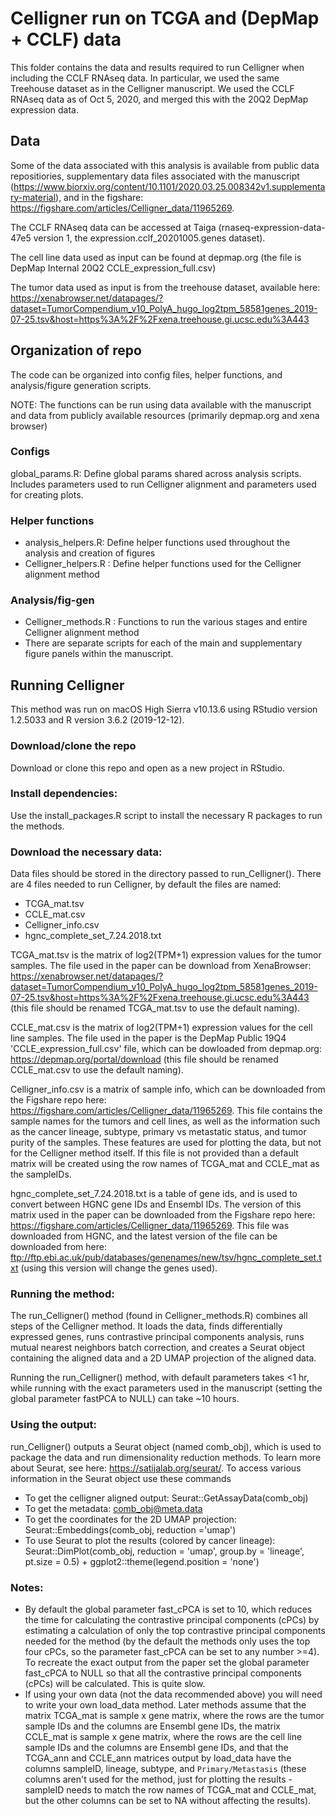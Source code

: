 # Celligner run on TCGA and (DepMap + CCLF) data
This folder contains the data and results required to run Celligner when including the CCLF RNAseq data.
In particular, we used the same Treehouse dataset as in the Celligner manuscript. 
We used the CCLF RNAseq data as of Oct 5, 2020, and merged this with the 20Q2 DepMap expression data. 



## Data

Some of the data associated with this analysis is available from public data repositiories, supplementary data files associated with the manuscript (https://www.biorxiv.org/content/10.1101/2020.03.25.008342v1.supplementary-material), and in the figshare: https://figshare.com/articles/Celligner_data/11965269.

The CCLF RNAseq data can be accessed at Taiga (rnaseq-expression-data-47e5 version 1, the expression.cclf_20201005.genes dataset).

The cell line data used as input can be found at depmap.org (the file is DepMap Internal 20Q2 CCLE_expression_full.csv)

The tumor data used as input is from the treehouse dataset, available here: https://xenabrowser.net/datapages/?dataset=TumorCompendium_v10_PolyA_hugo_log2tpm_58581genes_2019-07-25.tsv&host=https%3A%2F%2Fxena.treehouse.gi.ucsc.edu%3A443

## Organization of repo

The code can be organized into config files, helper functions, and analysis/figure generation scripts.

NOTE: The functions can be run using data available with the manuscript and data from publicly available resources (primarily depmap.org and xena browser)

### Configs

global_params.R: Define global params shared across analysis scripts. Includes parameters used to run Celligner alignment and parameters used for creating plots.

### Helper functions

- analysis_helpers.R: Define helper functions used throughout the analysis and creation of figures
- Celligner_helpers.R : Define helper functions used for the Celligner alignment method

### Analysis/fig-gen

- Celligner_methods.R : Functions to run the various stages and entire Celligner alignment method
- There are separate scripts for each of the main and supplementary figure panels within the manuscript.

## Running Celligner

This method was run on macOS High Sierra v10.13.6 using RStudio version 1.2.5033 and R version 3.6.2 (2019-12-12).

### Download/clone the repo

Download or clone this repo and open as a new project in RStudio.

### Install dependencies:

Use the install_packages.R script to install the necessary R packages to run the methods.

### Download the necessary data:

Data files should be stored in the directory passed to run_Celligner(). There are 4 files needed to run Celligner, by default the files are named:
- TCGA_mat.tsv
- CCLE_mat.csv
- Celligner_info.csv
- hgnc_complete_set_7.24.2018.txt

TCGA_mat.tsv is the matrix of log2(TPM+1) expression values for the tumor samples. The file used in the paper can be download from XenaBrowser: https://xenabrowser.net/datapages/?dataset=TumorCompendium_v10_PolyA_hugo_log2tpm_58581genes_2019-07-25.tsv&host=https%3A%2F%2Fxena.treehouse.gi.ucsc.edu%3A443 (this file should be renamed TCGA_mat.tsv to use the default naming).

CCLE_mat.csv is the matrix of log2(TPM+1) expression values for the cell line samples. The file used in the paper is the DepMap Public 19Q4 'CCLE_expression_full.csv' file, which can be dowloaded from depmap.org: https://depmap.org/portal/download (this file should be renamed CCLE_mat.csv to use the default naming).

Celligner_info.csv is a matrix of sample info, which can be downloaded from the Figshare repo here: https://figshare.com/articles/Celligner_data/11965269. This file contains the sample names for the tumors and cell lines, as well as the information such as the cancer lineage, subtype, primary vs metastatic status, and tumor purity of the samples. These features are used for plotting the data, but not for the Celligner method itself. If this file is not provided than a default matrix will be created using the row names of TCGA_mat and CCLE_mat as the sampleIDs.

hgnc_complete_set_7.24.2018.txt is a table of gene ids, and is used to convert between HGNC gene IDs and Ensembl IDs. The version of this matrix used in the paper can be downloaded from the Figshare repo here: https://figshare.com/articles/Celligner_data/11965269. This file was downloaded from HGNC, and the latest version of the file can be downloaded from here: ftp://ftp.ebi.ac.uk/pub/databases/genenames/new/tsv/hgnc_complete_set.txt (using this version will change the genes used). 

### Running the method:

The run_Celligner() method (found in Celligner_methods.R) combines all steps of the Celligner method. It loads the data, finds differentially expressed genes, runs contrastive principal components analysis, runs mutual nearest neighbors batch correction, and creates a Seurat object containing the aligned data and a 2D UMAP projection of the aligned data. 

Running the run_Celligner() method, with default parameters takes <1 hr, while running with the exact parameters used in the manuscript (setting the global parameter fastPCA to NULL) can take ~10 hours.


### Using the output:

run_Celligner() outputs a Seurat object (named comb_obj), which is used to package the data and run dimensionality reduction methods. To learn more about Seurat, see here: https://satijalab.org/seurat/. To access various information in the Seurat object use these commands
- To get the celligner aligned output: Seurat::GetAssayData(comb_obj)
- To get the metadata: comb_obj@meta.data
- To get the coordinates for the 2D UMAP projection: Seurat::Embeddings(comb_obj, reduction ='umap')
- To use Seurat to plot the results (colored by cancer lineage): Seurat::DimPlot(comb_obj, reduction = 'umap',  group.by = 'lineage', pt.size = 0.5) + ggplot2::theme(legend.position = 'none')


### Notes:

- By default the global parameter fast_cPCA is set to 10, which reduces the time for calculating the contrastive principal components (cPCs) by estimating a calculation of only the top contrastive principal components needed for the method (by the default the methods only uses the top four cPCs, so the parameter fast_cPCA can be set to any number >=4). To recreate the exact output from the paper set the global parameter fast_cPCA to NULL so that all the contrastive principal components (cPCs) will be calculated. This is quite slow.
- If using your own data (not the data recommended above) you will need to write your own load_data method. Later methods assume that the matrix TCGA_mat is sample x gene matrix, where the rows are the tumor sample IDs and the columns are Ensembl gene IDs, the matrix CCLE_mat is sample x gene matrix, where the rows are the cell line sample IDs and the columns are Ensembl gene IDs, and that the TCGA_ann and CCLE_ann matrices output by load_data have the columns sampleID, lineage, subtype, and `Primary/Metastasis` (these columns aren't used for the method, just for plotting the results - sampleID needs to match the row names of TCGA_mat and CCLE_mat, but the other columns can be set to NA without affecting the results). 

